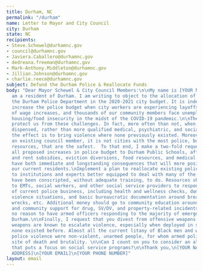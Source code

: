 ```yaml
---
title: Durham, NC
permalink: "/durham"
name: Letter to Mayor and City Council
city: Durham
state: NC
recipients:
- Steve.Schewel@durhamnc.gov
- council@durhamnc.gov
- Javiera.Caballero@durhamnc.gov
- dedreana.freeman@durhamnc.gov
- Mark-Anthony.Middleton@durhamnc.gov
- Jillian.Johnson@durhamnc.gov
- charlie.reece@durhamnc.gov
subject: Defund the Durham Police & Reallocate Funds
body: "Dear Mayor Schewel & City Council Members:\n\nMy name is [YOUR NAME]. I
  am a resident of Durham. I am writing to object to the allocation of over $70M to
  the Durham Police Department in the 2020-2021 city budget. It is indefensible to
  increase the police budget when city workers are experiencing layoffs and denial
  of wage increases, and thousands of our community members face unemployment and
  housing/food insecurity in the midst of the COVID-19 pandemic.\n\nThe police cannot
  protect us from these challenges. In fact, more often than not, when police are
  dispensed, rather than more qualified medical, psychiatric, and social work professionals,
  the effect is to bring violence where none previously existed. Moreover, to paraphrase
  an existing council member, it is not cities with the most police, but the most
  resources, that are the safest.  To that end, I make a two-fold request to the council:\n\nReallocate
  all proposed increases in police budget to Durham Public Schools, affordable housing
  and rent subsidies, eviction diversions, food resources, and medical supplies, which
  have both immediate and longstanding consequences that will more positively affect
  our current residents.\nImplement a plan to reallocate existing police resources
  to institutions and experts better equipped to deal with many of the issues DPD
  have been conscripted, without adequate training, to do. Resources should be allocated
  to EMTs, social workers, and other social service providers to respond to the majority
  of current police business, including health and wellness checks, domestic/sexual
  violence situations, and basic bureaucratic documentation around break-ins, vandalism,
  wrecks, etc. Additional money should go to community education around de-escalation
  and community support for drug, SV/DV, and property-related incidents. There is
  no reason to have armed officers responding to the majority of emergency needs in
  Durham.\n\nFinally, I request that you divest from offensive weapons. Offensive
  weapons are known to escalate violence, especially when deployed in situations where
  none existed before. Almost all the current litany of Black men and women dead from
  police violence were non-violent, unarmed people, for whom armed police became the
  site of death and brutality. \n\nCan I count on you to consider an alternative budget
  that puts a focus on social service programs?\n\nThank you,\n[YOUR NAME]\n[YOUR
  ADDRESS]\n[YOUR EMAIL]\n[YOUR PHONE NUMBER]"
layout: email
---
```


